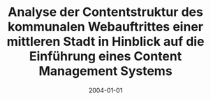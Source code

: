 ---
abstract: ''
authors:
- Gerd Schartner
date: '2004-01-01'
featured: false
links:
- name: Publik
  url: https://publik.tuwien.ac.at/showentry.php?ID=138825&lang=2
publication_types:
- '7'
publishDate: '2004-01-01'
title: Analyse der Contentstruktur des kommunalen Webauftrittes einer mittleren Stadt
  in Hinblick auf die Einführung eines Content Management Systems
url_pdf: ''
---